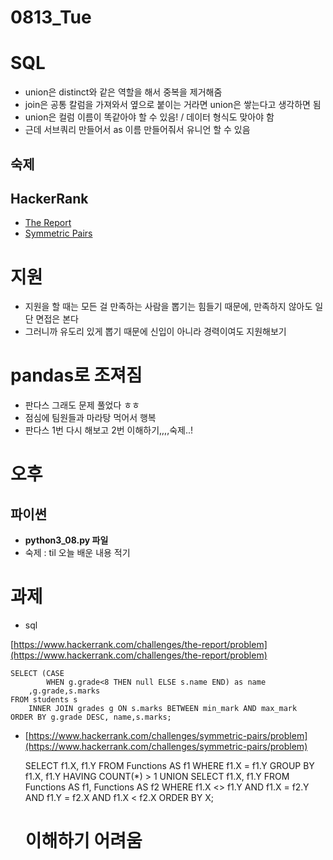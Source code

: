 # 0813_Tue

# SQL

- union은 distinct와  같은 역할을 해서 중복을 제거해줌
- join은 공통 칼럼을 가져와서 옆으로 붙이는 거라면 union은 쌓는다고 생각하면 됨
- union은 컬럼 이름이 똑같아야 할 수 있음! / 데이터 형식도 맞아야 함
- 근데 서브쿼리 만들어서 as 이름 만들어줘서 유니언 할 수 있음

## 숙제

## HackerRank

- [The Report](https://www.hackerrank.com/challenges/the-report/problem)
- [Symmetric Pairs](https://www.hackerrank.com/challenges/symmetric-pairs/problem)

# 지원

- 지원을 할 때는 모든 걸 만족하는 사람을 뽑기는 힘들기 때문에, 만족하지 않아도 일단 면접은 본다
- 그러니까 유도리 있게 뽑기 때문에 신입이 아니라 경력이여도 지원해보기

# pandas로 조져짐

- 판다스 그래도 문제 풀었다 ㅎㅎ
- 점심에 팀원들과 마라탕 먹어서 행복
- 판다스 1번 다시 해보고 2번 이해하기,,,,숙제..!

# 오후

## 파이썬

- **python3_08.py 파일**
- 숙제 : til 오늘 배운 내용 적기

# 과제

- sql

[https://www.hackerrank.com/challenges/the-report/problem](https://www.hackerrank.com/challenges/the-report/problem)

    SELECT (CASE
            WHEN g.grade<8 THEN null ELSE s.name END) as name
        ,g.grade,s.marks 
    FROM students s 
        INNER JOIN grades g ON s.marks BETWEEN min_mark AND max_mark 
    ORDER BY g.grade DESC, name,s.marks;

- [https://www.hackerrank.com/challenges/symmetric-pairs/problem](https://www.hackerrank.com/challenges/symmetric-pairs/problem)

    SELECT f1.X, f1.Y FROM Functions AS f1 
    WHERE f1.X = f1.Y GROUP BY f1.X, f1.Y HAVING COUNT(*) > 1
    UNION
    SELECT f1.X, f1.Y FROM Functions AS f1, Functions AS f2
    WHERE f1.X <> f1.Y AND f1.X = f2.Y AND f1.Y = f2.X AND f1.X < f2.X
    ORDER BY X;
    
    # 이해하기 어려움